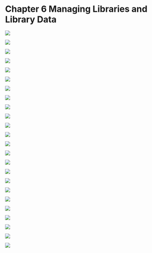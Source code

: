 # Chapter 6 Managing Libraries and Library Data

![](/pdf2img/logic/guide/c6/c6_page-0001.jpg)

![](/pdf2img/logic/guide/c6/c6_page-0002.jpg)

![](/pdf2img/logic/guide/c6/c6_page-0003.jpg)

![](/pdf2img/logic/guide/c6/c6_page-0004.jpg)

![](/pdf2img/logic/guide/c6/c6_page-0005.jpg)

![](/pdf2img/logic/guide/c6/c6_page-0006.jpg)

![](/pdf2img/logic/guide/c6/c6_page-0007.jpg)

![](/pdf2img/logic/guide/c6/c6_page-0008.jpg)

![](/pdf2img/logic/guide/c6/c6_page-0009.jpg)

![](/pdf2img/logic/guide/c6/c6_page-0010.jpg)

![](/pdf2img/logic/guide/c6/c6_page-0011.jpg)

![](/pdf2img/logic/guide/c6/c6_page-0012.jpg)

![](/pdf2img/logic/guide/c6/c6_page-0013.jpg)

![](/pdf2img/logic/guide/c6/c6_page-0014.jpg)

![](/pdf2img/logic/guide/c6/c6_page-0015.jpg)

![](/pdf2img/logic/guide/c6/c6_page-0016.jpg)

![](/pdf2img/logic/guide/c6/c6_page-0017.jpg)

![](/pdf2img/logic/guide/c6/c6_page-0018.jpg)

![](/pdf2img/logic/guide/c6/c6_page-0019.jpg)

![](/pdf2img/logic/guide/c6/c6_page-0020.jpg)

![](/pdf2img/logic/guide/c6/c6_page-0021.jpg)

![](/pdf2img/logic/guide/c6/c6_page-0022.jpg)

![](/pdf2img/logic/guide/c6/c6_page-0023.jpg)

![](/pdf2img/logic/guide/c6/c6_page-0024.jpg)
